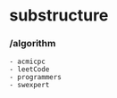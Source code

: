 
# substructure
### /algorithm   
    - acmicpc  
    - leetCode  
    - programmers  
    - swexpert  
